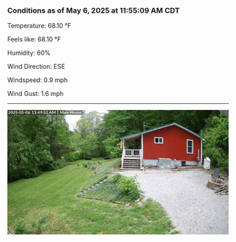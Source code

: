 ### Conditions as of May 6, 2025 at 11:55:09 AM CDT 

Temperature: 68.10 &deg;F

Feels like: 68.10 &deg;F

Humidity: 60%

Wind Direction: ESE

Windspeed: 0.9 mph

Wind Gust: 1.6 mph

---

<img src="./images/latest.jpeg"/>

